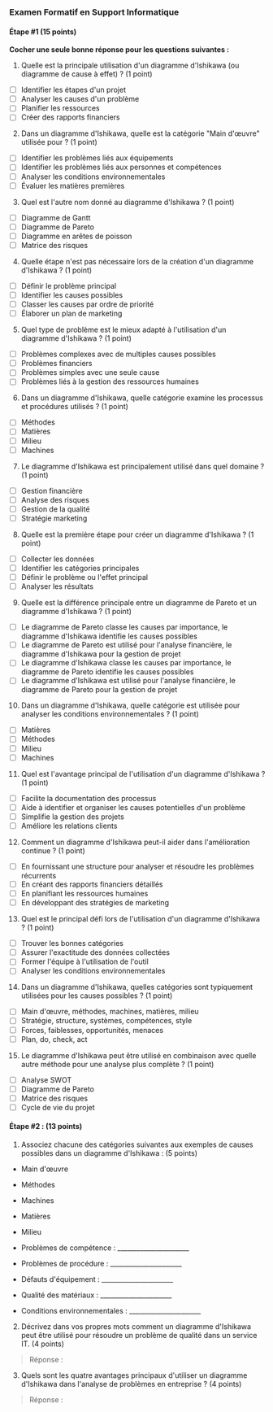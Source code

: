 ### Examen Formatif en Support Informatique

#### Étape #1 (15 points)

**Cocher une seule bonne réponse pour les questions suivantes :**

1) Quelle est la principale utilisation d'un diagramme d'Ishikawa (ou diagramme de cause à effet) ? (1 point)

- ☐ Identifier les étapes d'un projet
- ☐ Analyser les causes d'un problème
- ☐ Planifier les ressources
- ☐ Créer des rapports financiers

2) Dans un diagramme d'Ishikawa, quelle est la catégorie "Main d'œuvre" utilisée pour ? (1 point)

- ☐ Identifier les problèmes liés aux équipements
- ☐ Identifier les problèmes liés aux personnes et compétences
- ☐ Analyser les conditions environnementales
- ☐ Évaluer les matières premières

3) Quel est l'autre nom donné au diagramme d'Ishikawa ? (1 point)

- ☐ Diagramme de Gantt
- ☐ Diagramme de Pareto
- ☐ Diagramme en arêtes de poisson
- ☐ Matrice des risques

4) Quelle étape n'est pas nécessaire lors de la création d'un diagramme d'Ishikawa ? (1 point)

- ☐ Définir le problème principal
- ☐ Identifier les causes possibles
- ☐ Classer les causes par ordre de priorité
- ☐ Élaborer un plan de marketing

5) Quel type de problème est le mieux adapté à l'utilisation d'un diagramme d'Ishikawa ? (1 point)

- ☐ Problèmes complexes avec de multiples causes possibles
- ☐ Problèmes financiers
- ☐ Problèmes simples avec une seule cause
- ☐ Problèmes liés à la gestion des ressources humaines

6) Dans un diagramme d'Ishikawa, quelle catégorie examine les processus et procédures utilisés ? (1 point)

- ☐ Méthodes
- ☐ Matières
- ☐ Milieu
- ☐ Machines

7) Le diagramme d'Ishikawa est principalement utilisé dans quel domaine ? (1 point)

- ☐ Gestion financière
- ☐ Analyse des risques
- ☐ Gestion de la qualité
- ☐ Stratégie marketing

8) Quelle est la première étape pour créer un diagramme d'Ishikawa ? (1 point)

- ☐ Collecter les données
- ☐ Identifier les catégories principales
- ☐ Définir le problème ou l'effet principal
- ☐ Analyser les résultats

9) Quelle est la différence principale entre un diagramme de Pareto et un diagramme d'Ishikawa ? (1 point)

- ☐ Le diagramme de Pareto classe les causes par importance, le diagramme d'Ishikawa identifie les causes possibles
- ☐ Le diagramme de Pareto est utilisé pour l'analyse financière, le diagramme d'Ishikawa pour la gestion de projet
- ☐ Le diagramme d'Ishikawa classe les causes par importance, le diagramme de Pareto identifie les causes possibles
- ☐ Le diagramme d'Ishikawa est utilisé pour l'analyse financière, le diagramme de Pareto pour la gestion de projet

10) Dans un diagramme d'Ishikawa, quelle catégorie est utilisée pour analyser les conditions environnementales ? (1 point)

- ☐ Matières
- ☐ Méthodes
- ☐ Milieu
- ☐ Machines

11) Quel est l'avantage principal de l'utilisation d'un diagramme d'Ishikawa ? (1 point)

- ☐ Facilite la documentation des processus
- ☐ Aide à identifier et organiser les causes potentielles d'un problème
- ☐ Simplifie la gestion des projets
- ☐ Améliore les relations clients

12) Comment un diagramme d'Ishikawa peut-il aider dans l'amélioration continue ? (1 point)

- ☐ En fournissant une structure pour analyser et résoudre les problèmes récurrents
- ☐ En créant des rapports financiers détaillés
- ☐ En planifiant les ressources humaines
- ☐ En développant des stratégies de marketing

13) Quel est le principal défi lors de l'utilisation d'un diagramme d'Ishikawa ? (1 point)

- ☐ Trouver les bonnes catégories
- ☐ Assurer l'exactitude des données collectées
- ☐ Former l'équipe à l'utilisation de l'outil
- ☐ Analyser les conditions environnementales

14) Dans un diagramme d'Ishikawa, quelles catégories sont typiquement utilisées pour les causes possibles ? (1 point)

- ☐ Main d'œuvre, méthodes, machines, matières, milieu
- ☐ Stratégie, structure, systèmes, compétences, style
- ☐ Forces, faiblesses, opportunités, menaces
- ☐ Plan, do, check, act

15) Le diagramme d'Ishikawa peut être utilisé en combinaison avec quelle autre méthode pour une analyse plus complète ? (1 point)

- ☐ Analyse SWOT
- ☐ Diagramme de Pareto
- ☐ Matrice des risques
- ☐ Cycle de vie du projet

#### Étape #2 : (13 points)

1) Associez chacune des catégories suivantes aux exemples de causes possibles dans un diagramme d'Ishikawa : (5 points)

- Main d'œuvre
- Méthodes
- Machines
- Matières
- Milieu

- Problèmes de compétence : ______________________
- Problèmes de procédure : ______________________
- Défauts d'équipement : ______________________
- Qualité des matériaux : ______________________
- Conditions environnementales : ______________________

2) Décrivez dans vos propres mots comment un diagramme d'Ishikawa peut être utilisé pour résoudre un problème de qualité dans un service IT. (4 points)

> Réponse :

3) Quels sont les quatre avantages principaux d'utiliser un diagramme d'Ishikawa dans l'analyse de problèmes en entreprise ? (4 points)

> Réponse :

